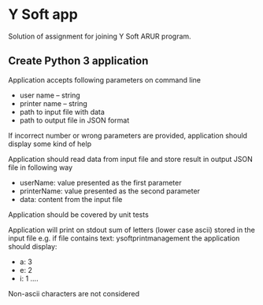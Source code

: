# Y Soft app
Solution of assignment for joining Y Soft ARUR program.

## Create Python 3 application

Application accepts following parameters on command line
* user name – string
* printer name – string
* path to input file with data
* path to output file in JSON format

If incorrect number or wrong parameters are provided, application should display some kind of help

Application should read data from input file and store result in output JSON file in following way
* userName: value presented as the first parameter
* printerName: value presented as the second parameter
* data: content from the input file

Application should be covered by unit tests

Application will print on stdout sum of letters (lower case ascii) stored in the input file
  e.g. if file contains text: ysoftprintmanagement
  the application should display:
  * a: 3
  * e: 2
  * i: 1
....

Non-ascii characters are not considered
